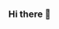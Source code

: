 ### Hi there 👋

<!--
**melquisedeth/melquisedeth** is a ✨ _special_ ✨ repository because its `README.md` (this file) appears on your GitHub profile.

Name: David Alexander Ariza Ibañez

-Summary
I am a student of Analysis and Development of Information Systems, specializing in web development. I have experience in technologies such as HTML, CSS, PHP, MySQL, JavaScript, XAMPP, and Visual Studio Code. I have dedicated two years of study in this field at SENA (National Learning Service) in Colombia. I am currently seeking opportunities to undertake internships and apply my knowledge in a professional environment.

- 🔭 Work Experience:
I have no prior work experience in the field, but I am excited and willing to learn and gain practical experience in a professional work environment.

- 🌱 Education:
Degree: Analysis and Development of Information Systems
Institution: SENA (National Learning Service), Colombia
Duration: 2 years.

- 👯 Interests
I am interested in learning new web technologies, exploring frameworks, and expanding my knowledge in web application development. I am also open to collaborating on exciting and challenging projects to further my professional growth.

- 🤔 Technical Skills
Programming Languages: HTML, CSS, PHP, JavaScript
Databases: MySQL
Tools: XAMPP, Visual Studio Code

- 📫 
- 😄 
- ⚡ 
-->
